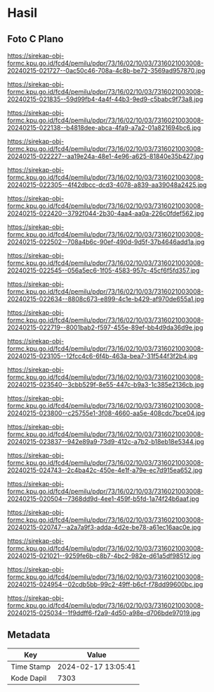 # Hasil

## Foto C Plano

https://sirekap-obj-formc.kpu.go.id/fcd4/pemilu/pdpr/73/16/02/10/03/7316021003008-20240215-021727--0ac50c46-708a-4c8b-be72-3569ad957870.jpg

https://sirekap-obj-formc.kpu.go.id/fcd4/pemilu/pdpr/73/16/02/10/03/7316021003008-20240215-021835--59d99fb4-4a4f-44b3-9ed9-c5babc9f73a8.jpg

https://sirekap-obj-formc.kpu.go.id/fcd4/pemilu/pdpr/73/16/02/10/03/7316021003008-20240215-022138--b4818dee-abca-4fa9-a7a2-01a821694bc6.jpg

https://sirekap-obj-formc.kpu.go.id/fcd4/pemilu/pdpr/73/16/02/10/03/7316021003008-20240215-022227--aa19e24a-48e1-4e96-a625-81840e35b427.jpg

https://sirekap-obj-formc.kpu.go.id/fcd4/pemilu/pdpr/73/16/02/10/03/7316021003008-20240215-022305--4f42dbcc-dcd3-4078-a839-aa39048a2425.jpg

https://sirekap-obj-formc.kpu.go.id/fcd4/pemilu/pdpr/73/16/02/10/03/7316021003008-20240215-022420--3792f044-2b30-4aa4-aa0a-226c0fdef562.jpg

https://sirekap-obj-formc.kpu.go.id/fcd4/pemilu/pdpr/73/16/02/10/03/7316021003008-20240215-022502--708a4b6c-90ef-490d-9d5f-37b4646add1a.jpg

https://sirekap-obj-formc.kpu.go.id/fcd4/pemilu/pdpr/73/16/02/10/03/7316021003008-20240215-022545--056a5ec6-1f05-4583-957c-45cf6f5fd357.jpg

https://sirekap-obj-formc.kpu.go.id/fcd4/pemilu/pdpr/73/16/02/10/03/7316021003008-20240215-022634--8808c673-e899-4c1e-b429-af970de655a1.jpg

https://sirekap-obj-formc.kpu.go.id/fcd4/pemilu/pdpr/73/16/02/10/03/7316021003008-20240215-022719--8001bab2-f597-455e-89ef-bb4d9da36d9e.jpg

https://sirekap-obj-formc.kpu.go.id/fcd4/pemilu/pdpr/73/16/02/10/03/7316021003008-20240215-023105--12fcc4c6-6f4b-463a-bea7-31f544f3f2b4.jpg

https://sirekap-obj-formc.kpu.go.id/fcd4/pemilu/pdpr/73/16/02/10/03/7316021003008-20240215-023540--3cbb529f-8e55-447c-b9a3-1c385e2136cb.jpg

https://sirekap-obj-formc.kpu.go.id/fcd4/pemilu/pdpr/73/16/02/10/03/7316021003008-20240215-023800--c25755e1-3f08-4660-aa5e-408cdc7bce04.jpg

https://sirekap-obj-formc.kpu.go.id/fcd4/pemilu/pdpr/73/16/02/10/03/7316021003008-20240215-023837--942e89a9-73d9-412c-a7b2-b18eb18e5344.jpg

https://sirekap-obj-formc.kpu.go.id/fcd4/pemilu/pdpr/73/16/02/10/03/7316021003008-20240215-024743--2c4ba42c-450e-4e1f-a79e-ec7d915ea652.jpg

https://sirekap-obj-formc.kpu.go.id/fcd4/pemilu/pdpr/73/16/02/10/03/7316021003008-20240215-020504--7368dd9d-4ee1-459f-b5fd-1a74f24b6aaf.jpg

https://sirekap-obj-formc.kpu.go.id/fcd4/pemilu/pdpr/73/16/02/10/03/7316021003008-20240215-020747--a2a7a9f3-adda-4d2e-be78-a61ec16aac0e.jpg

https://sirekap-obj-formc.kpu.go.id/fcd4/pemilu/pdpr/73/16/02/10/03/7316021003008-20240215-021021--9259fe6b-c8b7-4bc2-982e-d61a5df98512.jpg

https://sirekap-obj-formc.kpu.go.id/fcd4/pemilu/pdpr/73/16/02/10/03/7316021003008-20240215-024954--02cdb5bb-99c2-49ff-b6cf-f78dd99600bc.jpg

https://sirekap-obj-formc.kpu.go.id/fcd4/pemilu/pdpr/73/16/02/10/03/7316021003008-20240215-025034--1f9ddff6-f2a9-4d50-a98e-d706bde97019.jpg


## Metadata

| Key        | Value               |
| ---------- | ------------------- |
| Time Stamp | 2024-02-17 13:05:41 |
| Kode Dapil | 7303                |



